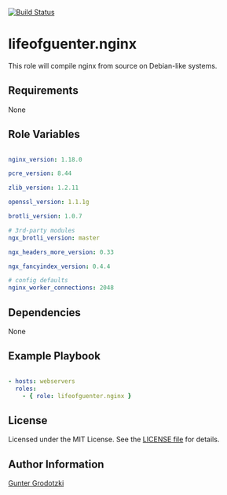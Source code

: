 [![Build Status](https://travis-ci.org/lifeofguenter/ansible-role-nginx.svg?branch=master)](https://travis-ci.org/lifeofguenter/ansible-role-nginx)

# lifeofguenter.nginx

This role will compile nginx from source on Debian-like systems.

## Requirements

None

## Role Variables

```yaml

nginx_version: 1.18.0

pcre_version: 8.44

zlib_version: 1.2.11

openssl_version: 1.1.1g

brotli_version: 1.0.7

# 3rd-party modules
ngx_brotli_version: master

ngx_headers_more_version: 0.33

ngx_fancyindex_version: 0.4.4

# config defaults
nginx_worker_connections: 2048

```

## Dependencies

None

## Example Playbook

```yaml

- hosts: webservers
  roles:
    - { role: lifeofguenter.nginx }
```

## License

Licensed under the MIT License. See the [LICENSE file](LICENSE) for details.

## Author Information

[Gunter Grodotzki](https://lifeofguenter.de)

